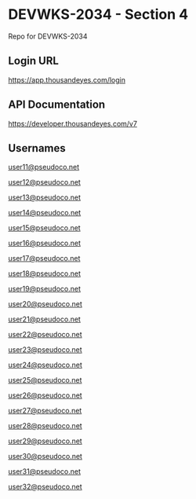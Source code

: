 # DEVWKS-2034 - Section 4
Repo for DEVWKS-2034

## Login URL
https://app.thousandeyes.com/login

## API Documentation
https://developer.thousandeyes.com/v7

## Usernames

user11@pseudoco.net

user12@pseudoco.net

user13@pseudoco.net

user14@pseudoco.net

user15@pseudoco.net

user16@pseudoco.net

user17@pseudoco.net

user18@pseudoco.net

user19@pseudoco.net

user20@pseudoco.net

user21@pseudoco.net

user22@pseudoco.net

user23@pseudoco.net

user24@pseudoco.net

user25@pseudoco.net

user26@pseudoco.net

user27@pseudoco.net

user28@pseudoco.net

user29@pseudoco.net

user30@pseudoco.net

user31@pseudoco.net

user32@pseudoco.net
